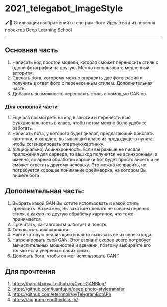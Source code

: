 # 2021_telegabot_ImageStyle
🖌🤖 Стилизация изображений в телеграм-боте
Идея взята из перечня проектов Deep Learning School
____
## Основная часть
1. Написать код простой модели, которая сможет переносить стиль с одной фотографии на другую. Можно использовать медленный алгоритм.
2. Сделать бота, которому можно отправить две фотографии и получить в ответ фото с перенесенным стилем.
Дополнительная часть: 
3. Добавить возможность переносить стиль с помощью GAN'ов.

### Для основной части
1. Еще раз посмотреть на код в занятии и перенести всю функциональность в класс, чтобы потом можно было удобнее работать.
2. Написать бота, у которого будет диалог, предлагающий прислать картинки, и хэндлер, вызывающий класс из предыдущего пункта, чтобы ссгенерировать ответную картинку.
3. (опционально) Асиинхронность. Если вы раньше не писали приложения для сервера, то ваш код получится не асинхронным, а именно, во время обработки картинки бот будет просто висеть и не сможет ответить другому человеку. Это можно исправить, но потребуется хорошее понимание фреймворка, на котором Вы пишете бота.

## Дополнительная часть:
1. Выбрать какой GAN Вы хотите использовать и какой стиль преносить. Возможно, Вы захотите сделать не совсем перенос стиля, а какую-то другую обработку картинок, что тоже принимается.
2. Прочитать, как алгоритм работает и понять.
3. Теперь есть два варианта:
3. Найти готовую реализацию и как-то вызывать ее из своего кода.
3. Натренировать свой GAN. Этот вариант скорее всего потребует вычислительных мощностей и времени, поэтому выбирайте его только если уверены в своих силах. 
4. Дописать бота, чтобы он мог использовать GAN."

## Для прочтения
1. https://hardikbansal.github.io/CycleGANBlog/
2. https://github.com/luanfujun/deep-photo-styletransfer
3. https://github.com/eternnoir/pyTelegramBotAPI/
4. https://aiogram.readthedocs.io/
